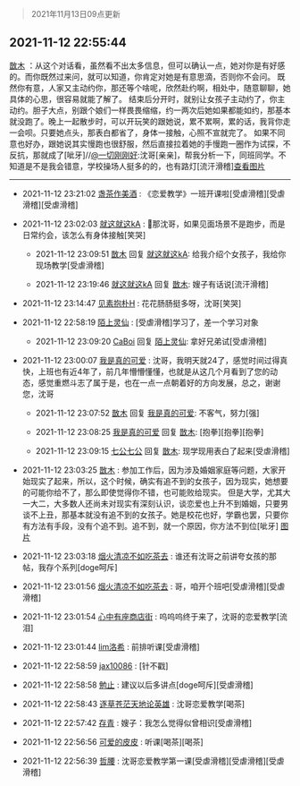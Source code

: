 > 2021年11月13日09点更新
<link rel="stylesheet" href="https://cdn.jsdelivr.net/gh/taotie6/sampleJSON@main/css/photo_show.css">
<meta name="referrer" content="no-referrer" />


 ## 2021-11-12 22:55:44 

 [㪚木](https://www.coolapk.com/feed/31431764?shareKey=MzU2N2QzMDE2NDZiNjE4ZTgxYjI~) ：从这个对话看，虽然看不出太多信息，但可以确认一点，她对你是有好感的。而你既然过来问，就可以知道，你肯定对她是有意思滴，否则你不会问。
既然你有意，人家又主动约你，那还等个啥呢，欣然赴约啊，相处中，随意聊聊，她具体的心思，很容易就能了解了。
结束后分开时，就别让女孩子主动约了<!--break-->，你主动约。胆子大点，别跟个娘们一样畏畏缩缩，约一两次后她如果都能如约，那基本就没跑了。晚上一起散步时，可以开玩笑的跟她说，累不累啊，累的话，我背你走一会呗。只要她点头，那表白都省了，身体一接触，心照不宣就完了。
如果不同意也好办，跟她说其实慢跑也很舒服，然后直接拉着她的手慢跑一圈作为试探，不反抗，那就成了[呲牙]//<a class="feed-link-uname" href="/u/一切刚刚好">@一切刚刚好</a>:沈哥[亲亲]，帮我分析一下，同班同学。不知道是不是我会错意，学校操场人挺多的的，也有路灯[流汗滑稽]<a class="feed-forward-pic" href="http://image.coolapk.com/feed/2021/1112/22/701389_19301f8f_7595_222@1080x4395.jpeg">查看图片</a> 

<div class="album">
</div>

 ------- 

- 2021-11-12 23:21:02 [盏茶作美酒](uid=3769848) : 《恋爱教学》一班开课啦[受虐滑稽][受虐滑稽][受虐滑稽] 

- 2021-11-12 23:02:03 [就这就这kA](uid=12321265) : 🐂那沈哥，如果见面场景不是跑步，而是日常约会，该怎么有身体接触[笑哭] 

    - 2021-11-12 23:09:51 [㪚木](uid=1081091) 回复 [就这就这kA](uid=12321265): 给我介绍个女孩子，我给你现场教学[受虐滑稽] 

    - 2021-11-12 23:19:46 [就这就这kA](uid=12321265) 回复 [㪚木](uid=1081091): 嫂子有话说[流汗滑稽] 

- 2021-11-12 23:14:47 [见素抱朴H](uid=1014158) : 花花肠肠挺多呀，沈哥[笑哭] 

- 2021-11-12 22:58:19 [陌上灵仙](uid=3187911) : [受虐滑稽]学习了，差一个学习对象 

    - 2021-11-12 23:09:20 [CaBoi](uid=3746166) 回复 [陌上灵仙](uid=3187911): 拿好兄弟试[受虐滑稽] 

- 2021-11-12 23:00:07 [我是真的可爱](uid=731138) : 沈哥，我明天就24了，感觉时间过得真快，上班也有近4年了，前几年懵懵懂懂，也就是从这几个月看到了您的动态，感觉重燃斗志了属于是，也在一点一点朝着好的方向发展，总之，谢谢您，沈哥 

    - 2021-11-12 23:07:52 [㪚木](uid=1081091) 回复 [我是真的可爱](uid=731138): 不客气，努力[强] 

    - 2021-11-12 23:08:25 [我是真的可爱](uid=731138) 回复 [㪚木](uid=1081091): [抱拳][抱拳][抱拳] 

    - 2021-11-12 23:09:15 [七公七公](uid=1763604) 回复 [㪚木](uid=1081091): 现学现用表白了起来[受虐滑稽] 

- 2021-11-12 23:03:25 [㪚木](uid=1081091) : 参加工作后，因为涉及婚姻家庭等问题，大家开始现实了起来，所以，这个时候，确实有追不到的女孩子，因为现实，她想要的可能你给不了，那么即使觉得你不错，也可能败给现实。
但是大学，尤其大一大二，大多数人还尚未对现实有深刻认识，谈恋爱也上升不到婚姻，只要男谈不上丑<!--break-->，那基本就没有追不到的女孩子。她是校花也好，学霸也罢，只要你有方法有手段，没有个追不到。追不到，就一个原因，你方法不到位[呲牙] [图片](http://image.coolapk.com/feed/2019/0507/23/1081091_4586_1095@230x167.gif)

- 2021-11-12 23:03:18 [烟火清凉不如吃茶去](uid=4279524) : 谁还有沈哥之前讲夸女孩的那帖，我存个系列[doge呵斥] 

- 2021-11-12 23:01:56 [烟火清凉不如吃茶去](uid=4279524) : 哥，咱开个班吧[受虐滑稽][受虐滑稽] 

- 2021-11-12 23:01:54 [心中有座商店街](uid=1636078) : 呜呜呜终于来了，沈哥的恋爱教学[流泪] 

- 2021-11-12 23:01:44 [lim洛希](uid=816320) : 前排听课[受虐滑稽] 

- 2021-11-12 22:58:59 [jax10086](uid=797822) : [针不戳] 

- 2021-11-12 22:58:58 [勉止](uid=2347268) : 建议以后多讲点[doge呵斥][受虐滑稽] 

- 2021-11-12 22:58:43 [逐草苍茫天地论英雄](uid=1268689) : 沈哥恋爱教学[喝茶] 

- 2021-11-12 22:57:42 [存青](uid=1006954) : 嫂子：我怎么觉得似曾相识[受虐滑稽] 

- 2021-11-12 22:56:56 [可爱的皮皮](uid=2163021) : 听课[喝茶][喝茶] 

- 2021-11-12 22:56:39 [哲腰](uid=3314896) : 沈哥恋爱教学第一课[受虐滑稽][受虐滑稽][受虐滑稽] 

